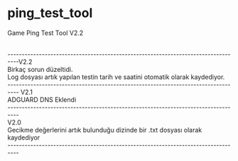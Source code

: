 # ping_test_tool
Game Ping Test Tool
V2.2 <p>
<br>----------------------------------------------------------------------------------V2.2 
 <br>Birkaç sorun düzeltidi.
 <br>Log dosyası artık yapılan testin tarih ve saatini otomatik olarak kaydediyor.
<br>----------------------------------------------------------------------------------
V2.1 
<br>ADGUARD DNS Eklendi
<br>----------------------------------------------------------------------------------
<br>V2.0 
<br>Gecikme değerlerini artık bulunduğu dizinde bir .txt dosyası olarak kaydediyor
<br>----------------------------------------------------------------------------------
